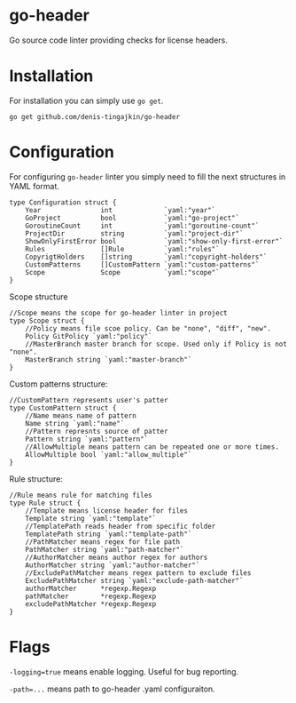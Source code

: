 # go-header
Go source code linter providing checks for license headers.

# Installation

For installation you can simply use `go get`.

```
go get github.com/denis-tingajkin/go-header
```

# Configuration

For configuring `go-header` linter you simply need to fill the next structures in YAML format.
```
type Configuration struct {
	Year               int             `yaml:"year"`
	GoProject          bool            `yaml:"go-project"`
	GoroutineCount     int             `yaml:"goroutine-count"`
	ProjectDir         string          `yaml:"project-dir"`
	ShowOnlyFirstError bool            `yaml:"show-only-first-error"`
	Rules              []Rule          `yaml:"rules"`
	CopyrigtHolders    []string        `yaml:"copyright-holders"`
	CustomPatterns     []CustomPattern `yaml:"custom-patterns"`
	Scope              Scope           `yaml:"scope"`
}
```
Scope structure
```
//Scope means the scope for go-header linter in project
type Scope struct {
	//Policy means file scoe policy. Can be "none", "diff", "new".
	Policy GitPolicy `yaml:"policy"`
	//MasterBranch master branch for scope. Used only if Policy is not "none".
	MasterBranch string `yaml:"master-branch"`
}

```
Custom patterns structure:
```
//CustomPattern represents user's patter
type CustomPattern struct {
	//Name means name of pattern
	Name string `yaml:"name"`
	//Pattern represnts source of patter
	Pattern string `yaml:"pattern"`
	//AllowMultiple means pattern can be repeated one or more times.
	AllowMultiple bool `yaml:"allow_multiple"`
}
```
Rule structure:
```
//Rule means rule for matching files
type Rule struct {
	//Template means license header for files
	Template string `yaml:"template"`
	//TemplatePath reads header from specific folder 
	TemplatePath string `yaml:"template-path"`
	//PathMatcher means regex for file path
	PathMatcher string `yaml:"path-matcher"`
	//AuthorMatcher means author regex for authors
	AuthorMatcher string `yaml:"author-matcher"`
	//ExcludePathMatcher means regex pattern to exclude files
	ExcludePathMatcher string `yaml:"exclude-path-matcher"`
	authorMatcher      *regexp.Regexp
	pathMatcher        *regexp.Regexp
	excludePathMatcher *regexp.Regexp
}

```

# Flags

`-logging=true` means enable logging. Useful for bug reporting.

`-path=...` means path to go-header .yaml configuraiton.





